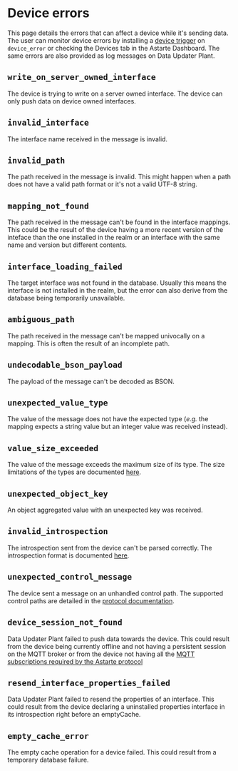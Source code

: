 # Device errors

This page details the errors that can affect a device while it's sending data. The user can monitor
device errors by installing a [device trigger](060-triggers.html#device-triggers) on `device_error`
or checking the Devices tab in the Astarte Dashboard. The same errors are also provided as log
messages on Data Updater Plant.

## `write_on_server_owned_interface`

The device is trying to write on a server owned interface. The device can only push data on device
owned interfaces.

## `invalid_interface`

The interface name received in the message is invalid.

## `invalid_path`

The path received in the message is invalid. This might happen when a path does not have a valid
path format or it's not a valid UTF-8 string.

## `mapping_not_found`

The path received in the message can't be found in the interface mappings. This could be the result
of the device having a more recent version of the inteface than the one installed in the realm or an
interface with the same name and version but different contents.

## `interface_loading_failed`

The target interface was not found in the database. Usually this means the interface is not
installed in the realm, but the error can also derive from the database being temporarily
unavailable.

## `ambiguous_path`

The path received in the message can't be mapped univocally on a mapping. This is often the result
of an incomplete path.

## `undecodable_bson_payload`

The payload of the message can't be decoded as BSON.

## `unexpected_value_type`

The value of the message does not have the expected type (_e.g._ the mapping expects a string value
but an integer value was received instead).

## `value_size_exceeded`

The value of the message exceeds the maximum size of its type. The size limitations of the types are
documented [here](030-interface.html#supported-data-types).

## `unexpected_object_key`

An object aggregated value with an unexpected key was received.

## `invalid_introspection`

The introspection sent from the device can't be parsed correctly. The introspection format is
documented [here](080-mqtt-v1-protocol.html#introspection).

## `unexpected_control_message`

The device sent a message on an unhandled control path. The supported control paths are detailed in
the [protocol documentation](080-mqtt-v1-protocol.html#introspection).

## `device_session_not_found`

Data Updater Plant failed to push data towards the device. This could result from the device being
currently offline and not having a persistent session on the MQTT broker or from the device not
having all the [MQTT subscriptions required by the Astarte
protocol](https://docs.astarte-platform.org/latest/080-mqtt-v1-protocol.html#mqtt-topics-overview)

## `resend_interface_properties_failed`

Data Updater Plant failed to resend the properties of an interface. This could result from the
device declaring a uninstalled properties interface in its introspection right before an emptyCache.

## `empty_cache_error`

The empty cache operation for a device failed. This could result from a temporary database failure.
